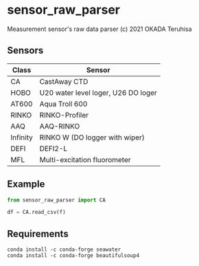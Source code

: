# sensor_raw_parser

Measurement sensor's raw data parser
(c) 2021 OKADA Teruhisa

## Sensors

|Class    |Sensor
|---------|-----------------------------------
|CA       |CastAway CTD
|HOBO     |U20 water level loger, U26 DO loger
|AT600    |Aqua Troll 600
|RINKO    |RINKO-Profiler
|AAQ      |AAQ-RINKO
|Infinity |RINKO W (DO logger with wiper)
|DEFI     |DEFI2-L
|MFL      |Multi-excitation fluorometer

## Example

```py
from sensor_raw_parser import CA

df = CA.read_csv(f)
```

## Requirements

```
conda install -c conda-forge seawater
conda install -c conda-forge beautifulsoup4
```

